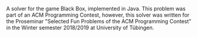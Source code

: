 A solver for the game Black Box, implemented in Java.
This problem was part of an ACM Programming Contest, however, this solver was written for the Proseminar "Selected Fun Problems of the ACM Programming Contest" in the Winter semester 2018/2019 at University of Tübingen.
